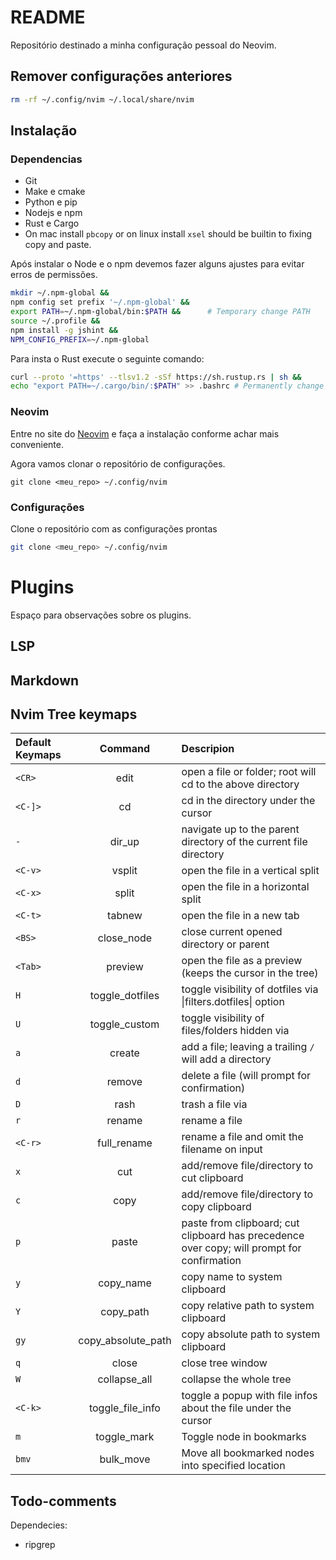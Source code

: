 # README

Repositório destinado a minha configuração pessoal do Neovim.

## Remover configurações anteriores

```sh
rm -rf ~/.config/nvim ~/.local/share/nvim
```

## Instalação

### Dependencias

- Git
- Make e cmake
- Python e pip
- Nodejs e npm
- Rust e Cargo
- On mac install `pbcopy` or on linux install `xsel` should be builtin to fixing copy and paste.

Após instalar o Node e o npm devemos fazer alguns ajustes para evitar erros de permissões.

```sh
mkdir ~/.npm-global &&
npm config set prefix '~/.npm-global' &&
export PATH=~/.npm-global/bin:$PATH &&      # Temporary change PATH
source ~/.profile &&
npm install -g jshint &&
NPM_CONFIG_PREFIX=~/.npm-global
```

Para insta o Rust execute o seguinte comando:
```sh
curl --proto '=https' --tlsv1.2 -sSf https://sh.rustup.rs | sh &&
echo "export PATH=~/.cargo/bin/:$PATH" >> .bashrc # Permanently change PATH
```
### Neovim

Entre no site do [Neovim](https://github.com/neovim/neovim/wiki/Installing-Neovim) e faça a instalação conforme achar mais conveniente.

Agora vamos clonar o repositório de configurações.

```Sh
git clone <meu_repo> ~/.config/nvim
```

### Configurações

Clone o repositório com as configurações prontas

```sh
git clone <meu_repo> ~/.config/nvim
```

# Plugins

Espaço para observações sobre os plugins.

## LSP
## Markdown


## Nvim Tree keymaps

|Default Keymaps |Command         |Descripion      |
|:----           |     :----:     |:----           |
|`<CR>`          |edit            |open a file or folder; root will cd to the above directory|
|`<C-]>`         |cd              |cd in the directory under the cursor|
|`-`             |dir_up          |navigate up to the parent directory of the current file directory|
|`<C-v>`         |vsplit          |open the file in a vertical split|
|`<C-x>`         |split           |open the file in a horizontal split|
|`<C-t>`         |tabnew          |open the file in a new tab|
|`<BS>`          |close_node      |close current opened directory or parent|
|`<Tab>`         |preview         |open the file as a preview (keeps the cursor in the tree)|
|`H`             |toggle_dotfiles |toggle visibility of dotfiles via \|filters.dotfiles\| option|
|`U`             |toggle_custom   |toggle visibility of files/folders hidden via |filters.custom| option|
|`a`             |create          |add a file; leaving a trailing `/` will add a directory|
|`d`             |remove          |delete a file (will prompt for confirmation)|
|`D`             |rash            |trash a file via |trash| option|
|`r`             |rename          |rename a file|
|`<C-r>`         |full_rename     |rename a file and omit the filename on input|
|`x`             |cut             |add/remove file/directory to cut clipboard|
|`c`             |copy            |add/remove file/directory to copy clipboard|
|`p`             |paste           |paste from clipboard; cut clipboard has precedence over copy; will prompt for confirmation|
|`y`             |copy_name       |copy name to system clipboard|
|`Y`             |copy_path       |copy relative path to system clipboard|
|`gy`            |copy_absolute_path|copy absolute path to system clipboard|
|`q`             |close           |close tree window|
|`W`             |collapse_all    |collapse the whole tree|
|`<C-k>`         |toggle_file_info|toggle a popup with file infos about the file under the cursor|
|`m`             |toggle_mark     |Toggle node in bookmarks
|`bmv`           |bulk_move       |Move all bookmarked nodes into specified location|

## Todo-comments

Dependecies:

- ripgrep


